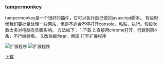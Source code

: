 ### tampermonkey
tampermonkey是一个很好的插件，它可以执行自己做的javascript脚本。
有些时候我们要批量处理一些网站，但是不适合不停打开console，粘贴，执行。假设次数太多对电脑有负面影响。
方法如下：
1.下载
2.直接用chrome打开，行跳到第4条，不行继续看。
3.改后缀为rar，解压 
打开扩展程序

![扩展程序](https://pic.downk.cc/item/5f925c2c1cd1bbb86be9f703.png)
![扩展程序](https://pic.downk.cc/item/5f92b2781cd1bbb86bfb5f4b.png)

[下载](https://yangkaiyu.lanzous.com/ii9J1ho04fa)
